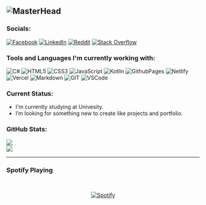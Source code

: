 ![MasterHead](https://1.bp.blogspot.com/-7A4WynwLsMw/XbBpCXG8fHI/AAAAAAAAMt4/uOa1bpLskYgrwGbllhSu2SDj_Mig8SXJQCLcBGAsYHQ/s1600/2000_600px.gif)
---

### Socials:
[![Facebook](https://img.shields.io/badge/Facebook-1877F2?style=for-the-badge&logo=facebook&logoColor=white)](https://facebook.com/angelomikobotabara11) [![LinkedIn]( 	https://img.shields.io/badge/LinkedIn-0077B5?style=for-the-badge&logo=linkedin&logoColor=white)](https://linkedin.com/in/angelo-miko-botabara-4b4b06296) [![Reddit](https://img.shields.io/badge/Reddit-FF4500?style=for-the-badge&logo=reddit&logoColor=white)](https://reddit.com/user/Taki1316) [![Stack Overflow](https://img.shields.io/badge/Stack_Overflow-FE7A16?style=for-the-badge&logo=stack-overflow&logoColor=white)](https://stackoverflow.com/users/22772335) 

### Tools and Languages I'm currently working with:
![C#](https://img.shields.io/badge/c%23-%23239120.svg?style=for-the-badge&logo=c-sharp&logoColor=white) ![HTML5](https://img.shields.io/badge/html5-%23E34F26.svg?style=for-the-badge&logo=html5&logoColor=white) ![CSS3](https://img.shields.io/badge/css3-%231572B6.svg?style=for-the-badge&logo=css3&logoColor=white) ![JavaScript](https://img.shields.io/badge/javascript-%23323330.svg?style=for-the-badge&logo=javascript&logoColor=%23F7DF1E) ![Kotlin](https://img.shields.io/badge/kotlin-%237F52FF.svg?style=for-the-badge&logo=kotlin&logoColor=white) ![GithubPages](https://img.shields.io/badge/github%20pages-121013?style=for-the-badge&logo=github&logoColor=white) ![Netlify](https://img.shields.io/badge/netlify-%23000000.svg?style=for-the-badge&logo=netlify&logoColor=#00C7B7) ![Vercel](https://img.shields.io/badge/vercel-%23000000.svg?style=for-the-badge&logo=vercel&logoColor=white) ![Markdown](https://img.shields.io/badge/markdown-%23000000.svg?style=for-the-badge&logo=markdown&logoColor=white) ![GIT](https://img.shields.io/badge/Git-fc6d26?style=for-the-badge&logo=git&logoColor=white) ![VSCode](https://img.shields.io/badge/VSCode-0078D4?style=for-the-badge&logo=visual%20studio%20code&logoColor=white)

### Current Status:

-  I'm currently studying at Univesity.
-  I’m looking for something new to create like projects and portfolio.

### GitHub Stats:
![](https://github-readme-stats.vercel.app/api?username=angelomiko129&theme=calm&hide_border=true&include_all_commits=false&count_private=false)<br/>
![](https://github-readme-stats.vercel.app/api/top-langs/?username=angelomiko129&theme=calm&hide_border=true&include_all_commits=false&count_private=false&layout=compact)

---

### Spotify Playing

&nbsp;<div align="center">
    [![Spotify](https://spotify-now-playing-seven-brown.vercel.app/api/spotify)](https://open.spotify.com/user/yq6q66bd9qel7wwzrexx378ho)
</div>
